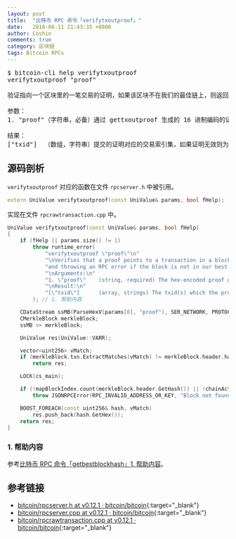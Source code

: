 ```yaml
---
layout: post
title:  "比特币 RPC 命令「verifytxoutproof」"
date:   2018-06-11 21:43:35 +0800
author: Coshin
comments: true
category: 区块链
tags: Bitcoin RPCs
---
```

<pre>
$ bitcoin-cli help verifytxoutproof
verifytxoutproof "proof"

验证指向一个区块里的一笔交易的证明，如果该区块不在我们的最佳链上，则返回它提交的交易并抛出一个 RPC 错误

参数：
1. "proof"（字符串，必备）通过 gettxoutproof 生成的 16 进制编码的证明

结果：
["txid"]  （数组，字符串）提交的证明对应的交易索引集，如果证明无效则为空数组
</pre>

## 源码剖析

`verifytxoutproof` 对应的函数在文件 `rpcserver.h` 中被引用。

```cpp
extern UniValue verifytxoutproof(const UniValue& params, bool fHelp);
```

实现在文件 `rpcrawtransaction.cpp` 中。

```cpp
UniValue verifytxoutproof(const UniValue& params, bool fHelp)
{
    if (fHelp || params.size() != 1)
        throw runtime_error(
            "verifytxoutproof \"proof\"\n"
            "\nVerifies that a proof points to a transaction in a block, returning the transaction it commits to\n"
            "and throwing an RPC error if the block is not in our best chain\n"
            "\nArguments:\n"
            "1. \"proof\"    (string, required) The hex-encoded proof generated by gettxoutproof\n"
            "\nResult:\n"
            "[\"txid\"]      (array, strings) The txid(s) which the proof commits to, or empty array if the proof is invalid\n"
        ); // 1. 帮助内容

    CDataStream ssMB(ParseHexV(params[0], "proof"), SER_NETWORK, PROTOCOL_VERSION); // 2. 获取证明对应的交易索引集
    CMerkleBlock merkleBlock;
    ssMB >> merkleBlock;

    UniValue res(UniValue::VARR);

    vector<uint256> vMatch;
    if (merkleBlock.txn.ExtractMatches(vMatch) != merkleBlock.header.hashMerkleRoot)
        return res;

    LOCK(cs_main);

    if (!mapBlockIndex.count(merkleBlock.header.GetHash()) || !chainActive.Contains(mapBlockIndex[merkleBlock.header.GetHash()]))
        throw JSONRPCError(RPC_INVALID_ADDRESS_OR_KEY, "Block not found in chain");

    BOOST_FOREACH(const uint256& hash, vMatch)
        res.push_back(hash.GetHex());
    return res;
}
```

### 1. 帮助内容

参考[比特币 RPC 命令「getbestblockhash」1. 帮助内容](/blog/2018/05/bitcoin-rpc-getbestblockhash.html#1-帮助内容)。

## 参考链接

* [bitcoin/rpcserver.h at v0.12.1 · bitcoin/bitcoin](https://github.com/bitcoin/bitcoin/blob/v0.12.1/src/rpcserver.h){:target="_blank"}
* [bitcoin/rpcserver.cpp at v0.12.1 · bitcoin/bitcoin](https://github.com/bitcoin/bitcoin/blob/v0.12.1/src/rpcserver.cpp){:target="_blank"}
* [bitcoin/rpcrawtransaction.cpp at v0.12.1 · bitcoin/bitcoin](https://github.com/bitcoin/bitcoin/blob/v0.12.1/src/rpcrawtransaction.cpp){:target="_blank"}

